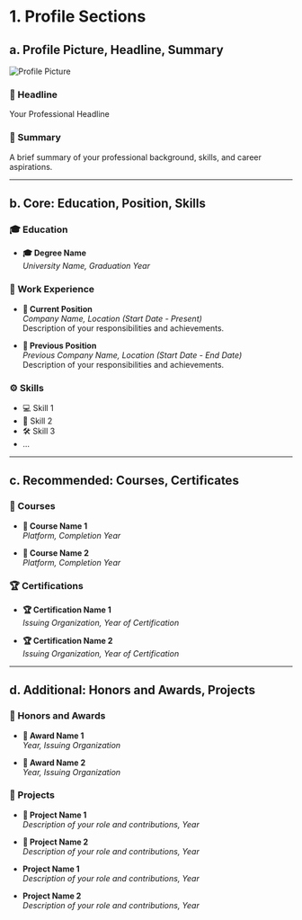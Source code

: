 # 1. Profile Sections

## a. Profile Picture, Headline, Summary

![Profile Picture](link_to_picture)

### 👤 Headline
Your Professional Headline

### 📝 Summary
A brief summary of your professional background, skills, and career aspirations.

---

## b. Core: Education, Position, Skills

### 🎓 Education

- **🎓 Degree Name**  
  *University Name, Graduation Year*

### 💼 Work Experience

- **💼 Current Position**  
  *Company Name, Location (Start Date - Present)*  
  Description of your responsibilities and achievements.

- **💼 Previous Position**  
  *Previous Company Name, Location (Start Date - End Date)*  
  Description of your responsibilities and achievements.

### ⚙️ Skills

- 💻 Skill 1
- 🚀 Skill 2
- 🛠️ Skill 3
- ...

---

## c. Recommended: Courses, Certificates

### 📘 Courses

- **📘 Course Name 1**  
  *Platform, Completion Year*

- **📘 Course Name 2**  
  *Platform, Completion Year*

### 🏆 Certifications

- **🏆 Certification Name 1**  
  *Issuing Organization, Year of Certification*

- **🏆 Certification Name 2**  
  *Issuing Organization, Year of Certification*

---

## d. Additional: Honors and Awards, Projects

### 🏅 Honors and Awards

- **🏅 Award Name 1**  
  *Year, Issuing Organization*

- **🏅 Award Name 2**  
  *Year, Issuing Organization*

### 🚀 Projects

- **🚀 Project Name 1**  
  *Description of your role and contributions, Year*

- **🚀 Project Name 2**  
  *Description of your role and contributions, Year*
- **Project Name 1**  
  *Description of your role and contributions, Year*

- **Project Name 2**  
  *Description of your role and contributions, Year*

